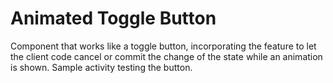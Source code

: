 Animated Toggle Button
======================

Component that works like a toggle button, incorporating the feature to let the client code cancel or commit the change of the state while an animation is shown. Sample activity testing the button.
